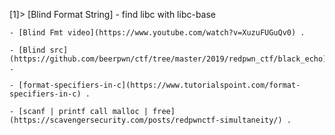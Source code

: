 [1]> [Blind Format String] - find libc with libc-base

    - [Blind Fmt video](https://www.youtube.com/watch?v=XuzuFUGuQv0) .

    - [Blind src](https://github.com/beerpwn/ctf/tree/master/2019/redpwn_ctf/black_echo) .
    
    - [format-specifiers-in-c](https://www.tutorialspoint.com/format-specifiers-in-c) .
    
    - [scanf | printf call malloc | free](https://scavengersecurity.com/posts/redpwnctf-simultaneity/) .
